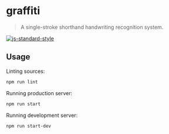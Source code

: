 # graffiti

> A single-stroke shorthand handwriting recognition system.

[![js-standard-style](https://cdn.rawgit.com/feross/standard/master/badge.svg)](https://github.com/feross/standard)

## Usage

Linting sources:

```sh
npm run lint
```

Running production server:

```sh
npm run start
```

Running development server:

```sh
npm run start-dev
```
